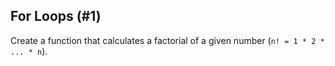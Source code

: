 ## For Loops (#1)

Create a function that calculates a factorial of a given number (`n! = 1 * 2 * ... * n`).